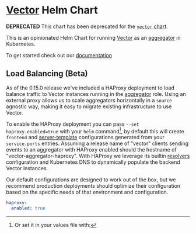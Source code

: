 # [Vector](https://vector.dev) Helm Chart

**DEPRECATED** This chart has been deprecated for the [`vector` chart](../vector).

This is an opinionated Helm Chart for running [Vector](https://vector.dev) as an [aggregator](https://vector.dev/docs/about/concepts/#aggregator) in Kubernetes.

To get started check out our [documentation](https://master.vector.dev/docs/setup/installation/platforms/kubernetes/)

## Load Balancing (Beta)

As of the 0.15.0 release we've included a HAProxy deployment to load balance traffic to Vector instances running in the [aggregator](https://vector.dev/docs/setup/deployment/roles/#aggregator) role.
Using an external proxy allows us to scale aggregators horizontally in a `source` agnostic way, making it easy to migrate existing infrastructure to use Vector.

To enable the HAProxy deployment you can pass `--set haproxy.enabled=true` with your `helm` command[^1], by default this will create `frontend` and [server-template](http://cbonte.github.io/haproxy-dconv/2.4/configuration.html#4-server-template) configurations generated from your `service.ports` entries. Assuming a release name of "vector" clients sending events to an aggregator with HAProxy enabled should the hostname of "vector-aggregator-haproxy".
With HAProxy we leverage its builtin [resolvers](http://cbonte.github.io/haproxy-dconv/2.4/configuration.html#5.3.2) configuration and Kubernetes DNS to dynamically populate the backend Vector instances.

Our default configurations are designed to work out of the box, but we recommend production deployments should optimize their configuration based on the specific needs of that environment and configuration.

[^1]: Or set it in your values file with:

```yaml
haproxy:
  enabled: true
```
